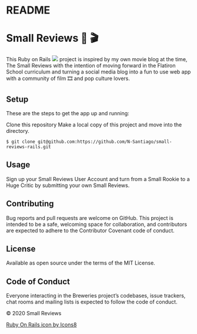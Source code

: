 # README

# Small Reviews :movie_camera: :clapper:
This Ruby on Rails <img src="https://img.icons8.com/windows/16/000000/ruby-on-rails.png"/> project is inspired by my own movie blog at the time, The Small Reviews with the intention of moving forward in the Flatiron School curriculum and turning a social media blog into a fun to use web app with a community of film :film_strip: and pop culture lovers. 

## Setup
These are the steps to get the app up and running:

Clone this repository Make a local copy of this project and move into the directory.

```$ git clone git@github.com:https://github.com/N-Santiago/small-reviews-rails.git``` 

## Usage
Sign up your Small Reviews User Account and turn from a Small Rookie to a Huge Critic by submitting your own Small Reviews. 

## Contributing
Bug reports and pull requests are welcome on GitHub. This project is intended to be a safe, welcoming space for collaboration, and contributors are expected to adhere to the Contributor Covenant code of conduct.

## License
Available as open source under the terms of the MIT License.

## Code of Conduct
Everyone interacting in the Breweries project’s codebases, issue trackers, chat rooms and mailing lists is expected to follow the code of conduct.

© 2020 Small Reviews 

<a href="https://icons8.com/icon/ZMFmFsekpKfY/ruby-on-rails">Ruby On Rails icon by Icons8</a>
